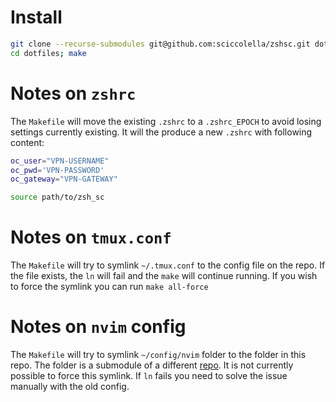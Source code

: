 # Install
```bash
git clone --recurse-submodules git@github.com:sciccolella/zshsc.git dotfiles
cd dotfiles; make
```

# Notes on `zshrc`
The `Makefile` will move the existing `.zshrc` to a `.zshrc_EPOCH` to avoid losing settings currently existing.
It will the produce a new `.zshrc` with following content:

```zsh
oc_user="VPN-USERNAME"
oc_pwd='VPN-PASSWORD'
oc_gateway="VPN-GATEWAY"

source path/to/zsh_sc
```

# Notes on `tmux.conf`
The `Makefile` will try to symlink `~/.tmux.conf` to the config file on the repo. 
If the file exists, the `ln` will fail and the `make` will continue running.
If you wish to force the symlink you can run `make all-force`

# Notes on `nvim` config
The `Makefile` will try to symlink `~/config/nvim` folder to the folder in this repo.
The folder is a submodule of a different [repo](https://github.com/sciccolella/nvim-config).
It is not currently possible to force this symlink. If `ln` fails you need to solve the issue manually with the old config.
